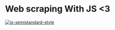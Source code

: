 # Web scraping With JS <3

[![js-semistandard-style](https://img.shields.io/badge/code%20style-semistandard-brightgreen.svg)](https://github.com/standard/semistandard)